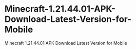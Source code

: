 # Minecraft-1.21.44.01-APK-Download-Latest-Version-for-Mobile
Minecraft 1.21.44.01 APK Download Latest Version for Mobile
